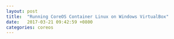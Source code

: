 ```yaml
---
layout: post
title:  "Running CoreOS Container Linux on Windows VirtualBox"
date:   2017-03-21 09:42:59 +0800
categories: coreos
---
```


